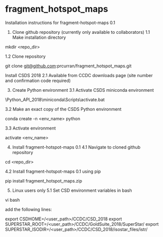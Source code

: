 # fragment_hotspot_maps

Installation instructions for fragment-hotspot-maps 0.1
1. Clone github repository (currently only available to collaborators)
1.1 Make installation directory

mkdir <repo_dir>

1.2 Clone repository

git clone git@github.com:prcurran/fragment_hotspot_maps.git

Install CSDS 2018
2.1 Available from CCDC downloads page (site number and confirmation code required)

3. Create Python environment
3.1 Activate CSDS miniconda environment

<CSDS location>\Python_API_2018\miniconda\Scripts\activate.bat

3.2 Make an exact copy of the CSDS Python environment

conda create -n <env_name> python

3.3 Activate environment

activate <env_name>

4. Install fragment-hotspot-maps 0.1
4.1 Navigate to cloned github repository

cd <repo_dir>

4.2 Install fragment-hotspot-maps 0.1 using pip

pip install fragment_hotspot_maps.zip

5. Linux users only
5.1 Set CSD environment variables in bash

vi bash

add the following lines:

export CSDHOME=/<user_path>/CCDC/CSD_2018
export SUPERSTAR_ROOT=/<user_path>/CCDC/GoldSuite_2018/SuperStar/
export SUPERSTAR_ISODIR=/<user_path>/CCDC/CSD_2018/isostar_files/istr/